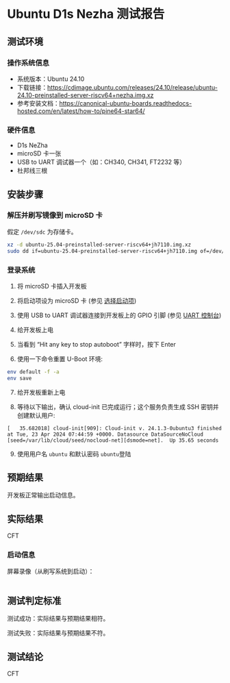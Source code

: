 # Ubuntu D1s Nezha 测试报告

## 测试环境

### 操作系统信息

- 系统版本：Ubuntu 24.10
- 下载链接：https://cdimage.ubuntu.com/releases/24.10/release/ubuntu-24.10-preinstalled-server-riscv64+nezha.img.xz
- 参考安装文档：https://canonical-ubuntu-boards.readthedocs-hosted.com/en/latest/how-to/pine64-star64/

### 硬件信息

- D1s NeZha
- microSD 卡一张
- USB to UART 调试器一个（如：CH340, CH341, FT2232 等）
- 杜邦线三根

## 安装步骤

### 解压并刷写镜像到 microSD 卡

假定 `/dev/sdc` 为存储卡。

```bash
xz -d ubuntu-25.04-preinstalled-server-riscv64+jh7110.img.xz
sudo dd if=ubuntu-25.04-preinstalled-server-riscv64+jh7110.img of=/dev/sdc bs=1m status=progress
```

### 登录系统

1. 将 microSD 卡插入开发板

2. 将启动项设为 microSD 卡 (参见 [选择启动项](https://canonical-ubuntu-boards.readthedocs-hosted.com/en/latest/how-to/pine64-star64/#boot-source-selection))

3. 使用 USB to UART 调试器连接到开发板上的 GPIO 引脚 (参见 [UART 控制台](https://canonical-ubuntu-boards.readthedocs-hosted.com/en/latest/how-to/pine64-star64/#uart-console))

4. 给开发板上电

5. 当看到 “Hit any key to stop autoboot” 字样时，按下 Enter

6. 使用一下命令重置 U-Boot 环境:

```bash
env default -f -a
env save
```

7. 给开发板重新上电

8. 等待以下输出，确认 cloud-init 已完成运行；这个服务负责生成 SSH 密钥并创建默认用户:

```log
[   35.682018] cloud-init[909]: Cloud-init v. 24.1.3-0ubuntu3 finished at Tue, 23 Apr 2024 07:44:59 +0000. Datasource DataSourceNoCloud [seed=/var/lib/cloud/seed/nocloud-net][dsmode=net].  Up 35.65 seconds
```

9. 使用用户名 `ubuntu` 和默认密码 `ubuntu`登陆

## 预期结果

开发板正常输出启动信息。

## 实际结果

CFT

### 启动信息

屏幕录像（从刷写系统到启动）：


```log
```

## 测试判定标准

测试成功：实际结果与预期结果相符。

测试失败：实际结果与预期结果不符。

## 测试结论

CFT